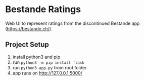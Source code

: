 # Bestande Ratings

Web UI to represent ratings from the discontinued Bestande app (https://bestande.ch/).

## Project Setup

1. install python3 and pip
2. run `python3 -m pip install flask`
3. run `python3 app.py` from root folder
4. app runs on http://127.0.0.1:5000/
